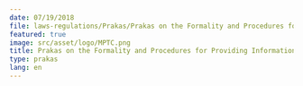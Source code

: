 ```yaml
---
date: 07/19/2018
file: laws-regulations/Prakas/Prakas on the Formality and Procedures for Providing Information on Construction, Installation and Dismantling of Telecommunications Infrastructure in Provinces.pdf
featured: true
image: src/asset/logo/MPTC.png
title: Prakas on the Formality and Procedures for Providing Information on Construction, Installation and Dismantling of Telecommunications Infrastructure in Provinces
type: prakas
lang: en
---
```

